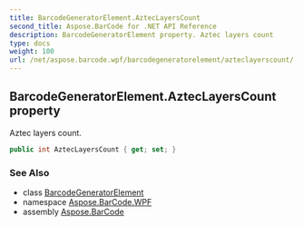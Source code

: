 ```yaml
---
title: BarcodeGeneratorElement.AztecLayersCount
second_title: Aspose.BarCode for .NET API Reference
description: BarcodeGeneratorElement property. Aztec layers count
type: docs
weight: 100
url: /net/aspose.barcode.wpf/barcodegeneratorelement/azteclayerscount/
---
```

## BarcodeGeneratorElement.AztecLayersCount property

Aztec layers count.

```csharp
public int AztecLayersCount { get; set; }
```

### See Also

* class [BarcodeGeneratorElement](../)
* namespace [Aspose.BarCode.WPF](../../barcodegeneratorelement/)
* assembly [Aspose.BarCode](../../../)


